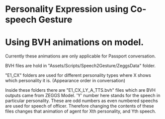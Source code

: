 # Personality Expression using Co-speech Gesture



# Using BVH animations on model.

Currently these animations are only applicable for Passport conversation.

BVH files are hold in "Assets/Scripts/Speech2Gesture/ZeggsData" folder.

"E1_CX" folders are used for different personality types where X shows which personality it is. (Appearance order in conversation)

Inside these folders there are "E1_CX_LY_A_TTS.bvh" files which are BVH outputs came from ZEGGS Model. 'Y' number here stands for the speech in particular personality. These are odd numbers as even numbered speechs are used for speech of officer. Therefore changing the contents of these files changes that animation of agent for Xth personality, and Yth speech.
